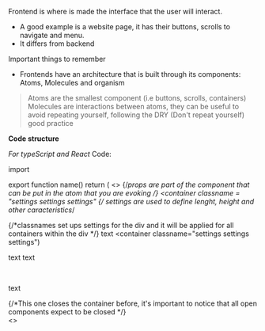Frontend is where is made the interface that the user will interact.

- A good example is a website page, it has their buttons, scrolls to navigate and menu.
- It differs from backend

Important things to remember
- Frontends have an architecture that is built through its components: Atoms, Molecules and organism
> Atoms are the smallest component (i.e buttons, scrolls, containers)
> Molecules are interactions between atoms, they can be useful to avoid repeating yourself, following the DRY (Don't repeat yourself) good practice

**Code structure**

*For typeScript and React*
Code:

import

export function name()
  return (
    <>
      <Container
        classname ={???}
        >
        <Sidebar props props> {/*props are part of the component that can be put in the atom that you are evoking */}
        <container classname = "settings settings settings" {/* settings are used to define lenght, height and other caracteristics*/
          <div classname="settings for div"> {/*classnames set ups settings for the div and it will be applied for all containers within the div  */}
            <container props props>
              text
            </container>
            <container classname="settings settings settings")
            <p>
            text text
            </p>
            <br>
            <p>
             text
            </p>
            </container> {/*This one closes the container before, it's important to notice that all open components expect to be closed */}
          </div>
        <container>
      <container>
  <>
